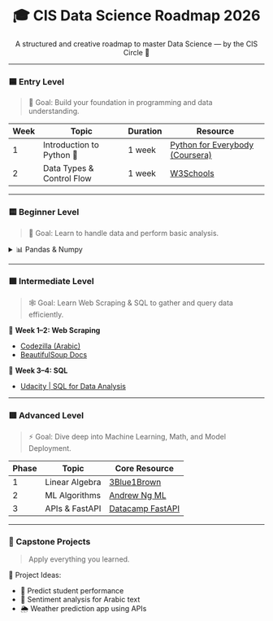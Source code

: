<h1 align="center">🎓 CIS Data Science Roadmap 2026</h1>
<p align="center">A structured and creative roadmap to master Data Science — by the CIS Circle 🧠</p>

---

### 🟦 Entry Level
> 🧭 Goal: Build your foundation in programming and data understanding.

| Week | Topic | Duration | Resource |
|------|--------|-----------|-----------|
| 1 | Introduction to Python 🐍 | 1 week | [Python for Everybody (Coursera)](https://www.coursera.org/learn/python) |
| 2 | Data Types & Control Flow | 1 week | [W3Schools](https://www.w3schools.com/python/) |

---

### 🟨 Beginner Level
> 🧠 Goal: Learn to handle data and perform basic analysis.

<details>
<summary>📊 Pandas & Numpy</summary>

- Learn to manipulate and clean data using Pandas.  
- [Datacamp | Intermediate Pandas](https://app.datacamp.com/learn/courses/intermediate-pandas)  
- [Kaggle | Pandas Tutorial](https://www.kaggle.com/learn/pandas)

</details>

---

### 🟩 Intermediate Level
> 🕸️ Goal: Learn Web Scraping & SQL to gather and query data efficiently.

📅 **Week 1–2: Web Scraping**
- [Codezilla (Arabic)](https://www.youtube.com/watch?v=q0ert5YP968)
- [BeautifulSoup Docs](https://beautiful-soup-4.readthedocs.io/en/latest/)

📅 **Week 3–4: SQL**
- [Udacity | SQL for Data Analysis](https://www.udacity.com/course/sql-for-data-analysis--ud198)

---

### 🟥 Advanced Level
> ⚡ Goal: Dive deep into Machine Learning, Math, and Model Deployment.

| Phase | Topic | Core Resource |
|--------|--------|----------------|
| 1 | Linear Algebra | [3Blue1Brown](https://www.3blue1brown.com/topics/linear-algebra) |
| 2 | ML Algorithms | [Andrew Ng ML](https://www.coursera.org/learn/machine-learning) |
| 3 | APIs & FastAPI | [Datacamp FastAPI](https://app.datacamp.com/learn/courses/introduction-to-fastapi) |

---

### 🚀 Capstone Projects
> Apply everything you learned.

🧩 Project Ideas:
- 🧠 Predict student performance  
- 💬 Sentiment analysis for Arabic text  
- 🌦️ Weather prediction app using APIs  
